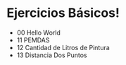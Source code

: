 # Ejercicios Básicos!

- 00 Hello World
- 11 PEMDAS
- 12 Cantidad de Litros de Pintura
- 13 Distancia Dos Puntos
